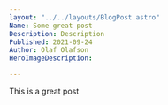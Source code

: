 ```yaml
---
layout: "../../layouts/BlogPost.astro"
Name: Some great post
Description: Description
Published: 2021-09-24
Author: Olaf Olafson
HeroImageDescription: 

---
```


This is a great post 